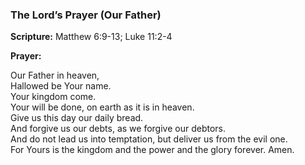 ### **The Lord’s Prayer (Our Father)**  
**Scripture:** Matthew 6:9-13; Luke 11:2-4

**Prayer:**

Our Father in heaven,  
Hallowed be Your name.  
Your kingdom come.  
Your will be done, on earth as it is in heaven.  
Give us this day our daily bread.  
And forgive us our debts, as we forgive our debtors.  
And do not lead us into temptation, but deliver us from the evil one.  
For Yours is the kingdom and the power and the glory forever. Amen.

